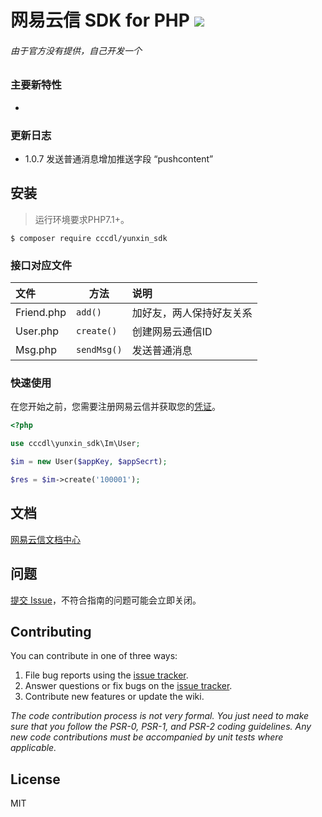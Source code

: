 #  网易云信 SDK for PHP  ![](https://id.163yun.com/res/images/logo@2x.png)
###### 由于官方没有提供，自己开发一个

### 主要新特性

* 

### 更新日志
- 1.0.7  发送普通消息增加推送字段 “pushcontent”

## 安装
> 运行环境要求PHP7.1+。
```shell
$ composer require cccdl/yunxin_sdk
```

### 接口对应文件

| 文件                       | 方法                 |  说明    |
| :-----------------------  | --------------         |  :----    |
| Friend.php        | `add()`       | 加好友，两人保持好友关系 |
| User.php        | `create()`       | 创建网易云通信ID |
| Msg.php        | `sendMsg()`       | 发送普通消息 |



### 快速使用
在您开始之前，您需要注册网易云信并获取您的[凭证](https://dev.yunxin.163.com)。


```php
<?php

use cccdl\yunxin_sdk\Im\User;

$im = new User($appKey, $appSecrt);

$res = $im->create('100001');
```

## 文档

[网易云信文档中心](https://dev.yunxin.163.com/)

## 问题
[提交 Issue](https://github.com/cccdl/yunxin_sdk/issues)，不符合指南的问题可能会立即关闭。


## Contributing

You can contribute in one of three ways:

1. File bug reports using the [issue tracker](https://github.com/cccdl/yunxin_sdk/issues).
2. Answer questions or fix bugs on the [issue tracker](https://github.com/cccdl/yunxin_sdk/issues).
3. Contribute new features or update the wiki.

_The code contribution process is not very formal. You just need to make sure that you follow the PSR-0, PSR-1, and PSR-2 coding guidelines. Any new code contributions must be accompanied by unit tests where applicable._

## License

MIT